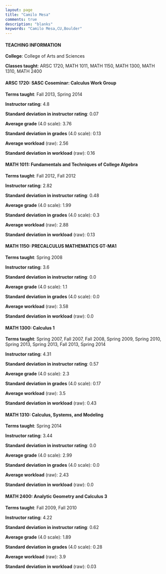 ```yaml
---
layout: page
title: "Camilo Mesa" 
comments: true
description: "blanks"
keywords: "Camilo Mesa,CU,Boulder"
---
```

<head>
<script src="https://ajax.googleapis.com/ajax/libs/jquery/2.1.3/jquery.min.js"></script>
<script src="https://dl.dropboxusercontent.com/s/pc42nxpaw1ea4o9/highcharts.js?dl=0"></script>
<!-- <script src="../assets/js/highcharts.js"></script> -->
<style type="text/css">@font-face {
	font-family: "Bebas Neue";
	src: url(https://www.filehosting.org/file/details/544349/BebasNeue Regular.otf) format("opentype");
	}
	h1.Bebas { 
		font-family: "Bebas Neue", Verdana, Tahoma;
	}
</style>
</head>
	   
#### TEACHING INFORMATION

**College**: College of Arts and Sciences

**Classes taught**: ARSC 1720, MATH 1011, MATH 1150, MATH 1300, MATH 1310, MATH 2400

#### ARSC 1720: SASC Coseminar: Calculus Work Group

**Terms taught**: Fall 2013, Spring 2014

**Instructor rating**: 4.8

**Standard deviation in instructor rating**: 0.07

**Average grade** (4.0 scale): 3.76

**Standard deviation in grades** (4.0 scale): 0.13

**Average workload** (raw): 2.56

**Standard deviation in workload** (raw): 0.16

#### MATH 1011: Fundamentals and Techniques of College Algebra

**Terms taught**: Fall 2012, Fall 2012

**Instructor rating**: 2.82

**Standard deviation in instructor rating**: 0.48

**Average grade** (4.0 scale): 1.99

**Standard deviation in grades** (4.0 scale): 0.3

**Average workload** (raw): 2.88

**Standard deviation in workload** (raw): 0.13

#### MATH 1150: PRECALCULUS MATHEMATICS GT-MA1

**Terms taught**: Spring 2008

**Instructor rating**: 3.6

**Standard deviation in instructor rating**: 0.0

**Average grade** (4.0 scale): 1.1

**Standard deviation in grades** (4.0 scale): 0.0

**Average workload** (raw): 3.58

**Standard deviation in workload** (raw): 0.0

#### MATH 1300: Calculus 1

**Terms taught**: Spring 2007, Fall 2007, Fall 2008, Spring 2009, Spring 2010, Spring 2013, Spring 2013, Fall 2013, Spring 2014

**Instructor rating**: 4.31

**Standard deviation in instructor rating**: 0.57

**Average grade** (4.0 scale): 2.3

**Standard deviation in grades** (4.0 scale): 0.17

**Average workload** (raw): 3.5

**Standard deviation in workload** (raw): 0.43

#### MATH 1310: Calculus, Systems, and Modeling

**Terms taught**: Spring 2014

**Instructor rating**: 3.44

**Standard deviation in instructor rating**: 0.0

**Average grade** (4.0 scale): 2.99

**Standard deviation in grades** (4.0 scale): 0.0

**Average workload** (raw): 2.43

**Standard deviation in workload** (raw): 0.0

#### MATH 2400: Analytic Geometry and Calculus 3

**Terms taught**: Fall 2009, Fall 2010

**Instructor rating**: 4.22

**Standard deviation in instructor rating**: 0.62

**Average grade** (4.0 scale): 1.89

**Standard deviation in grades** (4.0 scale): 0.28

**Average workload** (raw): 3.9

**Standard deviation in workload** (raw): 0.03

